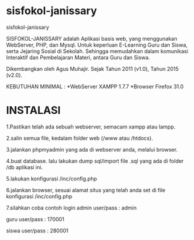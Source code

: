 # sisfokol-janissary
sisfokol-janissary


SISFOKOL-JANISSARY adalah Aplikasi basis web, yang menggunakan WebServer, PHP, dan Mysql. Untuk keperluan E-Learning Guru dan Siswa, serta Jejaring Sosial di Sekolah. Sehingga memudahkan dalam komunikasi Interaktif dan Pembelajaran Materi, antara Guru dan Siswa.

Dikembangkan oleh Agus Muhajir. Sejak Tahun 2011 (v1.0), Tahun 2015 (v2.0).



KEBUTUHAN MINIMAL :
*WebServer XAMPP 1.7.7
*Browser Firefox 31.0




INSTALASI
=========

1.Pastikan telah ada sebuah webserver, semacam xampp atau lampp.

2.salin semua file, kedalam folder web (/www atau /htdocs).

3.jalankan phpmyadmin yang ada di webserver anda, melalui browser.

4.buat database. lalu lakukan dump sql/import file .sql yang ada di folder /db aplikasi ini.

5.lakukan konfigurasi /inc/config.php

6.jalankan browser, sesuai alamat situs yang telah anda set di file konfigurasi /inc/config.php

7.silahkan coba contoh login 
admin
user/pass : admin

guru
user/pass : 170001


siswa
user/pass : 280001
